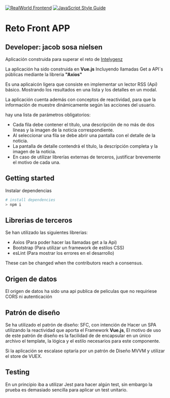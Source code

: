 
[![RealWorld Frontend](https://img.shields.io/badge/Vue-Framework-green)](https://vuejs.org/)
[![JavaScript Style Guide](https://img.shields.io/badge/code_style-standard-brightgreen.svg)](https://standardjs.com)

# Reto Front APP

## Developer: jacob sosa nielsen

Aplicación construida para superar el reto de [Intelygenz](https://intelygenz.com/) 

La aplicación ha sido construida en **Vue.js** Incluyendo llamadas Get a API´s públicas mediante la libreria **"Axios"**

Es una aplicaicón ligera que consiste en implementar un lector RSS (Api) básico. Mostrando los resultados en una lista y los detalles en un modal. 

La aplicación cuenta además con conceptos de reactividad, para que la información de muestre dinámicamente según las acciones del usuario.

hay una lista de parámetros obligatorios:

- Cada fila debe contener el título, una descripción de no más de dos líneas y la imagen de la noticia
correspondiente.
- Al seleccionar una fila se debe abrir una pantalla con el detalle de la noticia.
- La pantalla de detalle contendrá el título, la descripción completa y la imagen de la noticia.
- En caso de utilizar librerías externas de terceros, justificar brevemente el motivo de cada una.



## Getting started

Instalar dependencias

```bash
# install dependencies
> npm i
```

## Librerias de terceros

Se han utilizado las siguientes librerias:

- Axios (Para poder hacer las llamadas get a la Api)
- Bootstrap (Para utilizar un framework de estilos CSS)
- esLint (Para mostrar los errores en el desarrollo)

These can be changed when the contributors reach a consensus.

## Origen de datos

El origen de datos ha sido una api publica de peliculas que no requiriese CORS ni autenticación


## Patrón de diseño

Se ha utilizado el patrón de diseño: SFC, con intención de Hacer un SPA utilizando la reactividad que aporta el Framework  **Vue.js**, El motivo de uso de este patrón de diseño es la facilidad de de encapsular en un único archivo el template, la lógica y el estilo necesarios para este componente.

Si la aplicación se escalase optaría por un patrón de Diseño MVVM y utilizar el store de VUEX.

## Testing

En un principio iba a utilizar Jest para hacer algún test, sin embargo la prueba es demasiado sencilla para aplicar un test unitario.
